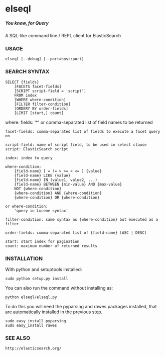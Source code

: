 elseql
======
##### You know, for Query
A SQL-like command line / REPL client for ElasticSearch

### USAGE

    elseql [--debug] [--port=host:port] 

### SEARCH SYNTAX

    SELECT {fields}
        [FACETS facet-fields]
        [SCRIPT script-field = 'script']
        FROM index
        [WHERE where-condition]
        [FILTER filter-condition]
        [ORDERY BY order-fields]
        [LIMIT [start,] count]

where:
    fields: '*' or comma-separated list of field names to be returned

    facet-fields: comma-separated list of fields to execute a facet query on

    script-field: name of script field, to be used in select clause
    script: ElasticSearch script

    index: index to query

    where-condition:
        {field-name} [ = != > >= < <= ] {value}
        {field-name} LIKE {value}
        {field-name} IN (value1, value2, ...)
        {field-name} BETWEEN {min-value} AND {max-value}
        NOT {where-condition}
        {where-condition} AND {where-condition}
        {where-condition} OR {where-condition}

    or where-condition:
        'query in Lucene syntax'

    filter-condition: same syntax as {where-condition} but executed as a filter

    order-fields: comma-separated list of {field-name} [ASC | DESC]

    start: start index for pagination
    count: maximum number of returned results

### INSTALLATION

With python and setuptools installed:

	sudo python setup.py install

You can also run the command without installing as:

	python elseql/elseql.py

To do this you will need the pyparsing and rawes packages installed, that are automatically installed in the previous step.

	sudo easy_install pyparsing
	sudo easy_install rawes

### SEE ALSO

    http://elasticsearch.org/

